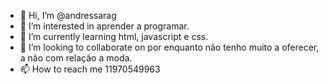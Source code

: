 - 👋 Hi, I’m @andressarag
- 👀 I’m interested in aprender a programar.
- 🌱 I’m currently learning  html, javascript e css.
- 💞️ I’m looking to collaborate on  por enquanto não tenho muito a oferecer, a não com relação a moda.
- 📫 How to reach me  11970549963

<!---
andressarag/andressarag is a ✨ special ✨ repository because its `README.md` (this file) appears on your GitHub profile.
You can click the Preview link to take a look at your changes.
--->
